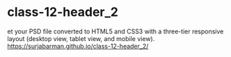 # class-12-header_2
et your PSD file converted to HTML5 and CSS3 with a three-tier responsive layout (desktop view, tablet view, and mobile view).
https://surjabarman.github.io/class-12-header_2/
